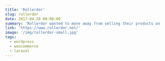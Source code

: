 ```yaml
---
title: 'Rollerdor'
slug: rollerdor
date: 2017-04-28 00:00:00
summary: 'Rollerdor wanted to move away from selling their products on eBay into their own environment. This site had two parts, a Larvel application which targeted the automating of creating specifications for custom doors and a WooCommerce store for selling their addon products.'
link: 'https://www.rollerdor.net/'
image: '/img/rollerdor-small.jpg'
tags:
  - wordpress
  - woocommerce
  - laravel
---
```

